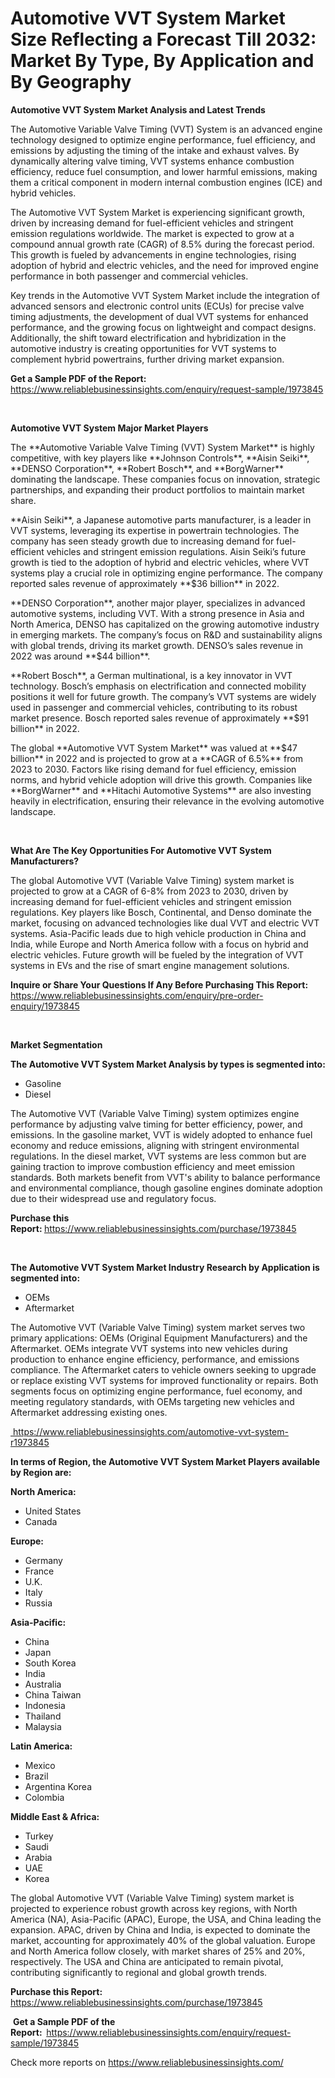 <p><h1>Automotive VVT System Market Size Reflecting a Forecast Till 2032: Market By Type, By Application and By Geography</h1></p><p><strong>Automotive VVT System Market Analysis and Latest Trends</strong></p>
<p><p>The Automotive Variable Valve Timing (VVT) System is an advanced engine technology designed to optimize engine performance, fuel efficiency, and emissions by adjusting the timing of the intake and exhaust valves. By dynamically altering valve timing, VVT systems enhance combustion efficiency, reduce fuel consumption, and lower harmful emissions, making them a critical component in modern internal combustion engines (ICE) and hybrid vehicles.</p><p>The Automotive VVT System Market is experiencing significant growth, driven by increasing demand for fuel-efficient vehicles and stringent emission regulations worldwide. The market is expected to grow at a compound annual growth rate (CAGR) of 8.5% during the forecast period. This growth is fueled by advancements in engine technologies, rising adoption of hybrid and electric vehicles, and the need for improved engine performance in both passenger and commercial vehicles.</p><p>Key trends in the Automotive VVT System Market include the integration of advanced sensors and electronic control units (ECUs) for precise valve timing adjustments, the development of dual VVT systems for enhanced performance, and the growing focus on lightweight and compact designs. Additionally, the shift toward electrification and hybridization in the automotive industry is creating opportunities for VVT systems to complement hybrid powertrains, further driving market expansion.</p></p>
<p><strong>Get a Sample PDF of the Report:&nbsp;</strong> <a href="https://www.reliablebusinessinsights.com/enquiry/request-sample/1973845?utm_campaign=2032&utm_medium=2&utm_source=Github&utm_content=ia&utm_term=24012025&utm_id=automotive-vvt-system">https://www.reliablebusinessinsights.com/enquiry/request-sample/1973845</a></p>
<p>&nbsp;</p>
<p><strong>Automotive VVT System Major Market Players</strong></p>
<p><p>The **Automotive Variable Valve Timing (VVT) System Market** is highly competitive, with key players like **Johnson Controls**, **Aisin Seiki**, **DENSO Corporation**, **Robert Bosch**, and **BorgWarner** dominating the landscape. These companies focus on innovation, strategic partnerships, and expanding their product portfolios to maintain market share.</p><p>**Aisin Seiki**, a Japanese automotive parts manufacturer, is a leader in VVT systems, leveraging its expertise in powertrain technologies. The company has seen steady growth due to increasing demand for fuel-efficient vehicles and stringent emission regulations. Aisin Seiki’s future growth is tied to the adoption of hybrid and electric vehicles, where VVT systems play a crucial role in optimizing engine performance. The company reported sales revenue of approximately **$36 billion** in 2022.</p><p>**DENSO Corporation**, another major player, specializes in advanced automotive systems, including VVT. With a strong presence in Asia and North America, DENSO has capitalized on the growing automotive industry in emerging markets. The company’s focus on R&D and sustainability aligns with global trends, driving its market growth. DENSO’s sales revenue in 2022 was around **$44 billion**.</p><p>**Robert Bosch**, a German multinational, is a key innovator in VVT technology. Bosch’s emphasis on electrification and connected mobility positions it well for future growth. The company’s VVT systems are widely used in passenger and commercial vehicles, contributing to its robust market presence. Bosch reported sales revenue of approximately **$91 billion** in 2022.</p><p>The global **Automotive VVT System Market** was valued at **$47 billion** in 2022 and is projected to grow at a **CAGR of 6.5%** from 2023 to 2030. Factors like rising demand for fuel efficiency, emission norms, and hybrid vehicle adoption will drive this growth. Companies like **BorgWarner** and **Hitachi Automotive Systems** are also investing heavily in electrification, ensuring their relevance in the evolving automotive landscape.</p></p>
<p>&nbsp;</p>
<p><strong>What Are The Key Opportunities For Automotive VVT System Manufacturers?</strong></p>
<p><p>The global Automotive VVT (Variable Valve Timing) system market is projected to grow at a CAGR of 6-8% from 2023 to 2030, driven by increasing demand for fuel-efficient vehicles and stringent emission regulations. Key players like Bosch, Continental, and Denso dominate the market, focusing on advanced technologies like dual VVT and electric VVT systems. Asia-Pacific leads due to high vehicle production in China and India, while Europe and North America follow with a focus on hybrid and electric vehicles. Future growth will be fueled by the integration of VVT systems in EVs and the rise of smart engine management solutions.</p></p>
<p><strong>Inquire or Share Your Questions If Any Before Purchasing This Report:</strong> <a href="https://www.reliablebusinessinsights.com/enquiry/pre-order-enquiry/1973845?utm_campaign=2032&utm_medium=2&utm_source=Github&utm_content=ia&utm_term=24012025&utm_id=automotive-vvt-system">https://www.reliablebusinessinsights.com/enquiry/pre-order-enquiry/1973845</a></p>
<p>&nbsp;</p>
<p><strong>Market Segmentation</strong></p>
<p><strong>The Automotive VVT System Market Analysis by types is segmented into:</strong></p>
<p><ul><li>Gasoline</li><li>Diesel</li></ul></p>
<p><p>The Automotive VVT (Variable Valve Timing) system optimizes engine performance by adjusting valve timing for better efficiency, power, and emissions. In the gasoline market, VVT is widely adopted to enhance fuel economy and reduce emissions, aligning with stringent environmental regulations. In the diesel market, VVT systems are less common but are gaining traction to improve combustion efficiency and meet emission standards. Both markets benefit from VVT's ability to balance performance and environmental compliance, though gasoline engines dominate adoption due to their widespread use and regulatory focus.</p></p>
<p><strong>Purchase this Report:&nbsp;</strong><a href="https://www.reliablebusinessinsights.com/purchase/1973845?utm_campaign=2032&utm_medium=2&utm_source=Github&utm_content=ia&utm_term=24012025&utm_id=automotive-vvt-system">https://www.reliablebusinessinsights.com/purchase/1973845</a></p>
<p>&nbsp;</p>
<p><strong>The Automotive VVT System Market Industry Research by Application is segmented into:</strong></p>
<p><ul><li>OEMs</li><li>Aftermarket</li></ul></p>
<p><p>The Automotive VVT (Variable Valve Timing) system market serves two primary applications: OEMs (Original Equipment Manufacturers) and the Aftermarket. OEMs integrate VVT systems into new vehicles during production to enhance engine efficiency, performance, and emissions compliance. The Aftermarket caters to vehicle owners seeking to upgrade or replace existing VVT systems for improved functionality or repairs. Both segments focus on optimizing engine performance, fuel economy, and meeting regulatory standards, with OEMs targeting new vehicles and Aftermarket addressing existing ones.</p></p>
<p><a href="https://www.reliablebusinessinsights.com/automotive-vvt-system-r1973845?utm_campaign=2032&utm_medium=2&utm_source=Github&utm_content=ia&utm_term=24012025&utm_id=automotive-vvt-system">&nbsp;https://www.reliablebusinessinsights.com/automotive-vvt-system-r1973845</a></p>
<p><strong>In terms of Region, the Automotive VVT System Market Players available by Region are:</strong></p>
<p>
    <p> <strong> North America: </strong>
        <ul>
            <li>United States</li>
            <li>Canada</li>
        </ul>
        </p> 
    <p> <strong> Europe: </strong>
        <ul>
            <li>Germany</li>
            <li>France</li>
            <li>U.K.</li>
            <li>Italy</li>
            <li>Russia</li>
        </ul>
        </p> 
    <p> <strong> Asia-Pacific: </strong>
        <ul>
            <li>China</li>
            <li>Japan</li>
            <li>South Korea</li>
            <li>India</li>
            <li>Australia</li>
            <li>China Taiwan</li>
            <li>Indonesia</li>
            <li>Thailand</li>
            <li>Malaysia</li>
        </ul>
        </p> 
    <p> <strong> Latin America: </strong>
        <ul>
            <li>Mexico</li>
            <li>Brazil</li>
            <li>Argentina Korea</li>
            <li>Colombia</li>
        </ul>
        </p> 
    <p> <strong> Middle East & Africa: </strong>
        <ul>
            <li>Turkey</li>
            <li>Saudi</li>
            <li>Arabia</li>
            <li>UAE</li>
            <li>Korea</li>
        </ul>
    </p>
    </p>
<p><p>The global Automotive VVT (Variable Valve Timing) system market is projected to experience robust growth across key regions, with North America (NA), Asia-Pacific (APAC), Europe, the USA, and China leading the expansion. APAC, driven by China and India, is expected to dominate the market, accounting for approximately 40% of the global valuation. Europe and North America follow closely, with market shares of 25% and 20%, respectively. The USA and China are anticipated to remain pivotal, contributing significantly to regional and global growth trends.</p></p>
<p><strong>Purchase this Report: </strong><a href="https://www.reliablebusinessinsights.com/purchase/1973845?utm_campaign=2032&utm_medium=2&utm_source=Github&utm_content=ia&utm_term=24012025&utm_id=automotive-vvt-system">https://www.reliablebusinessinsights.com/purchase/1973845</a></p>
<p>&nbsp;<strong>Get a Sample PDF of the Report:&nbsp;&nbsp;</strong><a href="https://www.reliablebusinessinsights.com/enquiry/request-sample/1973845?utm_campaign=2032&utm_medium=2&utm_source=Github&utm_content=ia&utm_term=24012025&utm_id=automotive-vvt-system">https://www.reliablebusinessinsights.com/enquiry/request-sample/1973845</a></p>
<p><strong></strong></p>
<p>Check more reports on <a href="https://www.reliablebusinessinsights.com/?utm_campaign=2032&utm_medium=2&utm_source=Github&utm_content=ia&utm_term=24012025&utm_id=automotive-vvt-system">https://www.reliablebusinessinsights.com/</a></p>